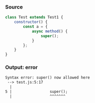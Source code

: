 ### Source
```js
class Test extends Test1 {
    constructor() {
        const a = {
            async method() {
                super();
            }
        };
    }
}
```

### Output: error
```txt
Syntax error: super() now allowed here
 --> test.js:5:17
  |
5 |                 super();
  |                 ^^^^^^^ 
```
